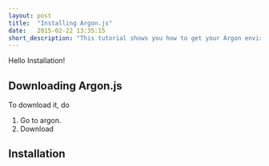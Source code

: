 ```yaml
---
layout: post
title:  "Installing Argon.js"
date:   2015-02-22 13:35:15
short_description: "This tutorial shows you how to get your Argon environment ready."
---
```


Hello Installation!

Downloading Argon.js
--------------------
To download it, do

1. Go to argon.
2. Download

Installation
------------